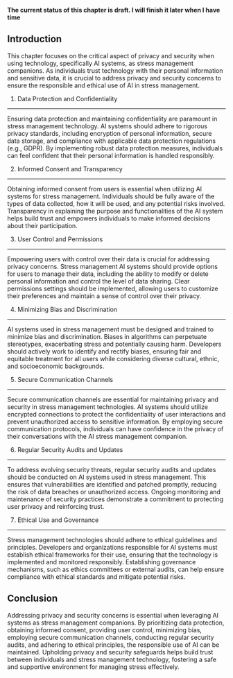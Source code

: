 **The current status of this chapter is draft. I will finish it later when I have time**

Introduction
------------

This chapter focuses on the critical aspect of privacy and security when using technology, specifically AI systems, as stress management companions. As individuals trust technology with their personal information and sensitive data, it is crucial to address privacy and security concerns to ensure the responsible and ethical use of AI in stress management.

1. Data Protection and Confidentiality
--------------------------------------

Ensuring data protection and maintaining confidentiality are paramount in stress management technology. AI systems should adhere to rigorous privacy standards, including encryption of personal information, secure data storage, and compliance with applicable data protection regulations (e.g., GDPR). By implementing robust data protection measures, individuals can feel confident that their personal information is handled responsibly.

2. Informed Consent and Transparency
------------------------------------

Obtaining informed consent from users is essential when utilizing AI systems for stress management. Individuals should be fully aware of the types of data collected, how it will be used, and any potential risks involved. Transparency in explaining the purpose and functionalities of the AI system helps build trust and empowers individuals to make informed decisions about their participation.

3. User Control and Permissions
-------------------------------

Empowering users with control over their data is crucial for addressing privacy concerns. Stress management AI systems should provide options for users to manage their data, including the ability to modify or delete personal information and control the level of data sharing. Clear permissions settings should be implemented, allowing users to customize their preferences and maintain a sense of control over their privacy.

4. Minimizing Bias and Discrimination
-------------------------------------

AI systems used in stress management must be designed and trained to minimize bias and discrimination. Biases in algorithms can perpetuate stereotypes, exacerbating stress and potentially causing harm. Developers should actively work to identify and rectify biases, ensuring fair and equitable treatment for all users while considering diverse cultural, ethnic, and socioeconomic backgrounds.

5. Secure Communication Channels
--------------------------------

Secure communication channels are essential for maintaining privacy and security in stress management technologies. AI systems should utilize encrypted connections to protect the confidentiality of user interactions and prevent unauthorized access to sensitive information. By employing secure communication protocols, individuals can have confidence in the privacy of their conversations with the AI stress management companion.

6. Regular Security Audits and Updates
--------------------------------------

To address evolving security threats, regular security audits and updates should be conducted on AI systems used in stress management. This ensures that vulnerabilities are identified and patched promptly, reducing the risk of data breaches or unauthorized access. Ongoing monitoring and maintenance of security practices demonstrate a commitment to protecting user privacy and reinforcing trust.

7. Ethical Use and Governance
-----------------------------

Stress management technologies should adhere to ethical guidelines and principles. Developers and organizations responsible for AI systems must establish ethical frameworks for their use, ensuring that the technology is implemented and monitored responsibly. Establishing governance mechanisms, such as ethics committees or external audits, can help ensure compliance with ethical standards and mitigate potential risks.

Conclusion
----------

Addressing privacy and security concerns is essential when leveraging AI systems as stress management companions. By prioritizing data protection, obtaining informed consent, providing user control, minimizing bias, employing secure communication channels, conducting regular security audits, and adhering to ethical principles, the responsible use of AI can be maintained. Upholding privacy and security safeguards helps build trust between individuals and stress management technology, fostering a safe and supportive environment for managing stress effectively.
